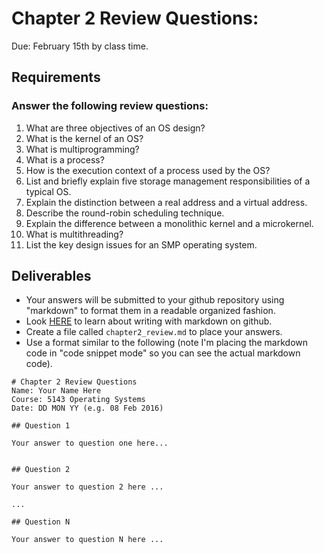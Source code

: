 # Chapter 2 Review Questions:
Due: February 15th by class time.

## Requirements


### Answer the following review questions:

1. What are three objectives of an OS design?2. What is the kernel of an OS?3. What is multiprogramming?4. What is a process?5. How is the execution context of a process used by the OS?
6. List and briefly explain five storage management responsibilities of a typical OS.7. Explain the distinction between a real address and a virtual address.8. Describe the round-robin scheduling technique.9. Explain the difference between a monolithic kernel and a microkernel.10. What is multithreading?11. List the key design issues for an SMP operating system.


## Deliverables

- Your answers will be submitted to your github repository using "markdown" to format them in a readable organized fashion.
- Look [HERE](https://help.github.com/articles/getting-started-with-writing-and-formatting-on-github/) to learn about writing with markdown on github.
- Create a file called `chapter2_review.md` to place your answers.
- Use a format similar to the following (note I'm placing the markdown code in "code snippet mode" so you can see the actual markdown code).

```
# Chapter 2 Review Questions
Name: Your Name Here
Course: 5143 Operating Systems
Date: DD MON YY (e.g. 08 Feb 2016)

## Question 1

Your answer to question one here...


## Question 2

Your answer to question 2 here ...

...

## Question N

Your answer to question N here ...
```